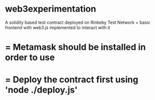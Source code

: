 # web3experimentation
A solidity based test contract deployed on Rinkeby Test Network + basic frontend with web3.js implemented to interact with it

# = Metamask should be installed in order to use
# = Deploy the contract first using 'node ./deploy.js'
